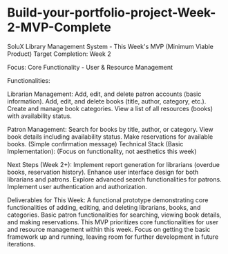 # Build-your-portfolio-project-Week-2-MVP-Complete

SoluX Library Management System - This Week's MVP (Minimum Viable Product)
Target Completion: Week 2

Focus: Core Functionality - User & Resource Management

Functionalities:

Librarian Management:
Add, edit, and delete patron accounts (basic information).
Add, edit, and delete books (title, author, category, etc.).
Create and manage book categories.
View a list of all resources (books) with availability status.

Patron Management:
Search for books by title, author, or category.
View book details including availability status.
Make reservations for available books. (Simple confirmation message)
Technical Stack (Basic Implementation):  (Focus on functionality, not aesthetics this week)

Next Steps (Week 2+):
Implement report generation for librarians (overdue books, reservation history).
Enhance user interface design for both librarians and patrons.
Explore advanced search functionalities for patrons.
Implement user authentication and authorization.

Deliverables for This Week:
A functional prototype demonstrating core functionalities of adding, editing, and deleting librarians, books, and categories.
Basic patron functionalities for searching, viewing book details, and making reservations.
This MVP prioritizes core functionalities for user and resource management within this week. Focus on getting the basic framework up and running, leaving room for further development in future iterations.
